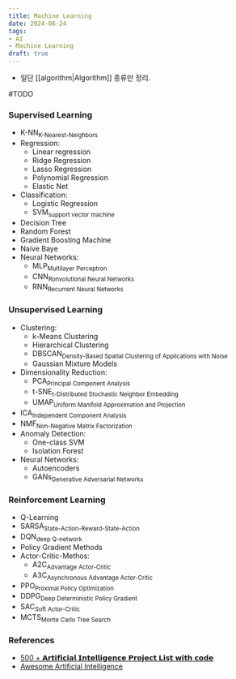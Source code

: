 ```yaml
---
title: Machine Learning
date: 2024-06-24
tags:
- AI
- Machine Learning
draft: true
---
```


- 일단 [[algorithm|Algorithm]] 종류만 정리.

#TODO
### Supervised Learning
- K-NN<sub>K-Nearest-Neighbors</sub>
- Regression:
    - Linear regression
    - Ridge Regression
    - Lasso Regression
    - Polynomial Regression
    - Elastic Net
- Classification:
    - Logistic Regression
    - SVM<sub>support vector machine</sub>
 - Decision Tree
 - Random Forest
 - Gradient Boosting Machine
 - Naive Baye
 - Neural Networks:
    - MLP<sub>Multilayer Perceptron</sub>
    - CNN<sub>Ronvolutional Neural Networks</sub>
    - RNN<sub>Recurrent Neural Networks</sub>


### Unsupervised Learning
- Clustering:
    - k-Means Clustering
    - Hierarchical Clustering
    - DBSCAN<sub>Density-Based Spatial Clustering of Applications with Noise</sub>
    - Gaussian Mixture Models
- Dimensionality Reduction:
    - PCA<sub>Principal Component Analysis<sub>
    - t-SNE<sub>t-Distributed Stochastic Neighbor Embedding</sub>
    - UMAP<sub>Uniform Manifold Approximation and Projection</sub>
- ICA<sub>Independent Component Analysis</sub>
- NMF<sub>Non-Negative Matrix Factorization</sub>
- Anomaly Detection:
    - One-class SVM
    - Isolation Forest
- Neural Networks:
    - Autoencoders
    - GANs<sub>Generative Adversarial Networks</sub>


### Reinforcement Learning
- Q-Learning
- SARSA<sub>State-Action-Reward-State-Action</sub>
- DQN<sub>deep Q-network</sub>
- Policy Gradient Methods
- Actor-Critic-Methos:
    - A2C<sub>Advantage Actor-Critic</sub>
    - A3C<sub>Asynchronous Advantage Actor-Critic</sub>
- PPO<sub>Proximal Policy Optimization</sub>
- DDPG<sub>Deep Deterministic Policy Gradient</sub>
- SAC<sub>Soft Actor-Critic</sub>
- MCTS<sub>Monte Carlo Tree Search</sub>


### References
- [500 + 𝗔𝗿𝘁𝗶𝗳𝗶𝗰𝗶𝗮𝗹 𝗜𝗻𝘁𝗲𝗹𝗹𝗶𝗴𝗲𝗻𝗰𝗲 𝗣𝗿𝗼𝗷𝗲𝗰𝘁 𝗟𝗶𝘀𝘁 𝘄𝗶𝘁𝗵 𝗰𝗼𝗱𝗲](https://github.com/ashishpatel26/500-AI-Machine-learning-Deep-learning-Computer-vision-NLP-Projects-with-code)
- [Awesome Artificial Intelligence](https://github.com/owainlewis/awesome-artificial-intelligence)